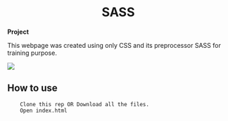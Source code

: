 <div align="center">
  <h1>SASS</h1>
</div>

**Project**

This webpage was created using only CSS and its preprocessor SASS for training purpose.

![](https://github.com/rafaps/SASS_Demo/blob/master/web_demo.gif)





<h2>How to use</h2>

```
    Clone this rep OR Download all the files.
    Open index.html
```

